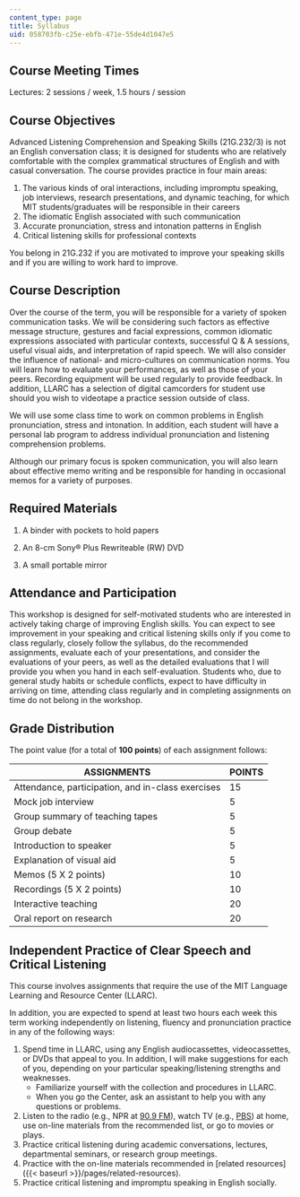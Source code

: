 ```yaml
---
content_type: page
title: Syllabus
uid: 058703fb-c25e-ebfb-471e-55de4d1047e5
---
```


Course Meeting Times
--------------------

Lectures: 2 sessions / week, 1.5 hours / session

Course Objectives
-----------------

Advanced Listening Comprehension and Speaking Skills (21G.232/3) is not an English conversation class; it is designed for students who are relatively comfortable with the complex grammatical structures of English and with casual conversation. The course provides practice in four main areas:

1.  The various kinds of oral interactions, including impromptu speaking, job interviews, research presentations, and dynamic teaching, for which MIT students/graduates will be responsible in their careers
2.  The idiomatic English associated with such communication
3.  Accurate pronunciation, stress and intonation patterns in English
4.  Critical listening skills for professional contexts

You belong in 21G.232 if you are motivated to improve your speaking skills and if you are willing to work hard to improve.

Course Description
------------------

Over the course of the term, you will be responsible for a variety of spoken communication tasks. We will be considering such factors as effective message structure, gestures and facial expressions, common idiomatic expressions associated with particular contexts, successful Q & A sessions, useful visual aids, and interpretation of rapid speech. We will also consider the influence of national- and micro-cultures on communication norms. You will learn how to evaluate your performances, as well as those of your peers. Recording equipment will be used regularly to provide feedback. In addition, LLARC has a selection of digital camcorders for student use should you wish to videotape a practice session outside of class.

We will use some class time to work on common problems in English pronunciation, stress and intonation. In addition, each student will have a personal lab program to address individual pronunciation and listening comprehension problems.

Although our primary focus is spoken communication, you will also learn about effective memo writing and be responsible for handing in occasional memos for a variety of purposes.

Required Materials
------------------

1.  A binder with pockets to hold papers
    
2.  An 8-cm Sony® Plus Rewriteable (RW) DVD
3.  A small portable mirror

Attendance and Participation
----------------------------

This workshop is designed for self-motivated students who are interested in actively taking charge of improving English skills. You can expect to see improvement in your speaking and critical listening skills only if you come to class regularly, closely follow the syllabus, do the recommended assignments, evaluate each of your presentations, and consider the evaluations of your peers, as well as the detailed evaluations that I will provide you when you hand in each self-evaluation. Students who, due to general study habits or schedule conflicts, expect to have difficulty in arriving on time, attending class regularly and in completing assignments on time do not belong in the workshop.

Grade Distribution
------------------

The point value (for a total of **100 points**) of each assignment follows:

| ASSIGNMENTS | POINTS |
| --- | --- |
| Attendance, participation, and in-class exercises | 15 |
| Mock job interview | 5 |
| Group summary of teaching tapes | 5 |
| Group debate | 5 |
| Introduction to speaker | 5 |
| Explanation of visual aid | 5 |
| Memos (5 X 2 points) | 10 |
| Recordings (5 X 2 points) | 10 |
| Interactive teaching | 20 |
| Oral report on research | 20 

Independent Practice of Clear Speech and Critical Listening
-----------------------------------------------------------

This course involves assignments that require the use of the MIT Language Learning and Resource Center (LLARC).

In addition, you are expected to spend at least two hours each week this term working independently on listening, fluency and pronunciation practice in any of the following ways:

1.  Spend time in LLARC, using any English audiocassettes, videocassettes, or DVDs that appeal to you. In addition, I will make suggestions for each of you, depending on your particular speaking/listening strengths and weaknesses.
    *   Familiarize yourself with the collection and procedures in LLARC.
    *   When you go the Center, ask an assistant to help you with any questions or problems.
2.  Listen to the radio (e.g., NPR at [90.9 FM](http://www.wbur.org/)), watch TV (e.g., [PBS](http://www.pbs.org/)) at home, use on-line materials from the recommended list, or go to movies or plays.
3.  Practice critical listening during academic conversations, lectures, departmental seminars, or research group meetings.
4.  Practice with the on-line materials recommended in [related resources]({{< baseurl >}}/pages/related-resources).
5.  Practice critical listening and impromptu speaking in English socially.